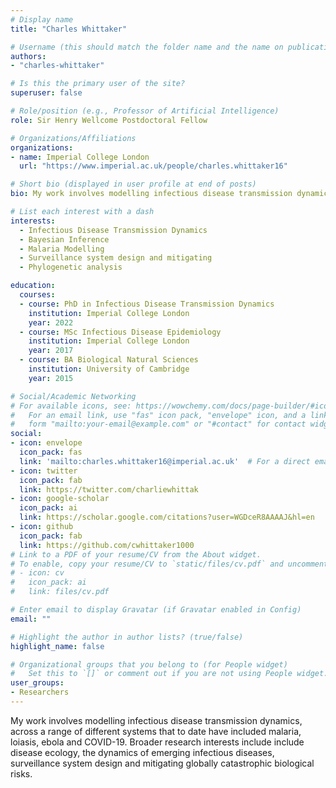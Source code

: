 ```yaml
---
# Display name
title: "Charles Whittaker"

# Username (this should match the folder name and the name on publications)
authors:
- "charles-whittaker"

# Is this the primary user of the site?
superuser: false

# Role/position (e.g., Professor of Artificial Intelligence)
role: Sir Henry Wellcome Postdoctoral Fellow

# Organizations/Affiliations
organizations:
- name: Imperial College London
  url: "https://www.imperial.ac.uk/people/charles.whittaker16"

# Short bio (displayed in user profile at end of posts)
bio: My work involves modelling infectious disease transmission dynamics.

# List each interest with a dash
interests:
  - Infectious Disease Transmission Dynamics
  - Bayesian Inference
  - Malaria Modelling
  - Surveillance system design and mitigating 
  - Phylogenetic analysis

education:
  courses:
  - course: PhD in Infectious Disease Transmission Dynamics
    institution: Imperial College London
    year: 2022
  - course: MSc Infectious Disease Epidemiology
    institution: Imperial College London
    year: 2017
  - course: BA Biological Natural Sciences
    institution: University of Cambridge
    year: 2015

# Social/Academic Networking
# For available icons, see: https://wowchemy.com/docs/page-builder/#icons
#   For an email link, use "fas" icon pack, "envelope" icon, and a link in the
#   form "mailto:your-email@example.com" or "#contact" for contact widget.
social:
- icon: envelope
  icon_pack: fas
  link: 'mailto:charles.whittaker16@imperial.ac.uk'  # For a direct email link, use "mailto:test@example.org".
- icon: twitter
  icon_pack: fab
  link: https://twitter.com/charliewhittak
- icon: google-scholar
  icon_pack: ai
  link: https://scholar.google.com/citations?user=WGDceR8AAAAJ&hl=en
- icon: github
  icon_pack: fab
  link: https://github.com/cwhittaker1000
# Link to a PDF of your resume/CV from the About widget.
# To enable, copy your resume/CV to `static/files/cv.pdf` and uncomment the lines below.
# - icon: cv
#   icon_pack: ai
#   link: files/cv.pdf

# Enter email to display Gravatar (if Gravatar enabled in Config)
email: ""

# Highlight the author in author lists? (true/false)
highlight_name: false

# Organizational groups that you belong to (for People widget)
#   Set this to `[]` or comment out if you are not using People widget.
user_groups:
- Researchers
---
```


My work involves modelling infectious disease transmission dynamics, across a range of different systems that to date have included malaria, loiasis, ebola and COVID-19. Broader research interests include include disease ecology, the dynamics of emerging infectious diseases, surveillance system design and mitigating globally catastrophic biological risks.